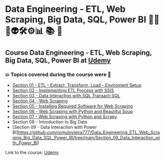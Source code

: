 # Data Engineering - ETL, Web Scraping, Big Data, SQL, Power BI 👨‍💻 🤖👽🛠️⚙️:bar_chart: :books: :game_die:
## Course Data Engineering - ETL, Web Scraping, Big Data, SQL, Power BI at [Udemy](https://www.udemy.com/course/data-engineering-etl-web-scraping-big-datasqlpower-bi/)
### :boom: Topics covered during the course were :rocket:
- [Section 01 - ETL - Extract, Transform, Load - Enviroment Setup](https://github.com/romulovieira777/Data_Engineering_ETL_Web_Scraping_Big_Data_SQL_Power_BI/tree/main/Section_01_ETL_Extract_Transform_Load_Enviroment_Setup)
- [Section 02 - Implementing ETL Process with SSIS](https://github.com/romulovieira777/Data_Engineering_ETL_Web_Scraping_Big_Data_SQL_Power_BI/tree/main/Section_02_Implementing_ETL_Process_with_SSIS)
- [Section 03 - Data Interaction with SQL Transact-SQL](https://github.com/romulovieira777/Data_Engineering_ETL_Web_Scraping_Big_Data_SQL_Power_BI/tree/main/Section_03_Data_Interaction_with_SQL_Transact-SQL)
- [Section 04 - Web Scraping](https://github.com/romulovieira777/Data_Engineering_ETL_Web_Scraping_Big_Data_SQL_Power_BI/tree/main/Section_04_Web_Scraping)
- [Section 05 - Installing Required Software for Web Scraping](https://github.com/romulovieira777/Data_Engineering_ETL_Web_Scraping_Big_Data_SQL_Power_BI/tree/main/Section_05_Installing_Required_Software_for_Web_Scraping)
- [Section 06 - Web Scraping with Python and Beautiful Soup](https://github.com/romulovieira777/Data_Engineering_ETL_Web_Scraping_Big_Data_SQL_Power_BI/tree/main/Section_06_Web_Scraping_with_Python_and_Beautiful_Soup)
- [Section 07 - Web Scraping with Python and Scrapy](https://github.com/romulovieira777/Data_Engineering_ETL_Web_Scraping_Big_Data_SQL_Power_BI/tree/main/Section_07_Web_Scraping_with_Python_and_Scrapy)
- Section 08 - Introduction to Big Data
- [Section 09 - Data Interaction with Power BI]https://github.com/romulovieira777/Data_Engineering_ETL_Web_Scraping_Big_Data_SQL_Power_BI/tree/main/Section_09_Data_Interaction_with_Power_BI)


Link to the course: [Udemy](https://www.udemy.com/course/data-engineering-etl-web-scraping-big-datasqlpower-bi/)
